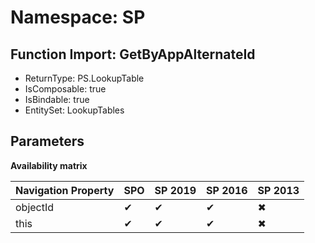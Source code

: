 # Namespace: SP

## Function Import: GetByAppAlternateId

- ReturnType: PS.LookupTable
- IsComposable: true
- IsBindable: true
- EntitySet: LookupTables

## Parameters

**Availability matrix**

Navigation Property | SPO | SP 2019 | SP 2016 | SP 2013
----------|-----|---------|---------|--------
objectId | ✔ | ✔ | ✔ | ✖
this | ✔ | ✔ | ✔ | ✖
